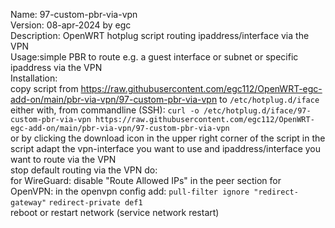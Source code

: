 Name: 97-custom-pbr-via-vpn  
Version: 08-apr-2024 by egc  
Description: OpenWRT hotplug script routing ipaddress/interface via the VPN  
Usage:simple PBR to route e.g. a guest interface or subnet or specific ipaddress via the VPN  
Installation:  
  copy script from https://raw.githubusercontent.com/egc112/OpenWRT-egc-add-on/main/pbr-via-vpn/97-custom-pbr-via-vpn to `/etc/hotplug.d/iface`  
  either with, from commandline (SSH):
    `curl -o /etc/hotplug.d/iface/97-custom-pbr-via-vpn https://raw.githubusercontent.com/egc112/OpenWRT-egc-add-on/main/pbr-via-vpn/97-custom-pbr-via-vpn`  
     or by clicking the download icon in the upper right corner of the script
  in the script adapt the vpn-interface you want to use and ipaddress/interface you want to route via the VPN  
  stop default routing via the VPN do:   
    for WireGuard: disable "Route Allowed IPs" in the peer section 
    for OpenVPN: in the openvpn config add:
       `pull-filter ignore "redirect-gateway"`
       `redirect-private def1`  
  reboot or restart network (service network restart)  

